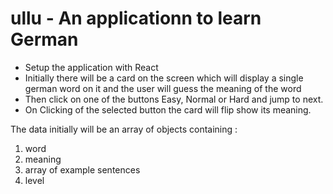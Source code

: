 # ullu - An applicationn to learn German

- Setup the application with React
- Initially there will be a card on the screen which will display a single german word on it and the user will guess the meaning of the word
- Then click on one of the buttons Easy, Normal or  Hard and jump to next.
- On Clicking of the selected button the card will flip show its meaning.

The data initially will be an array of objects containing :
1. word
2. meaning
3. array of example sentences
4. level